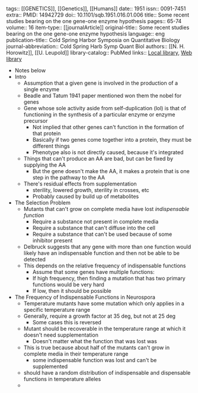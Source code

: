 tags:: [[GENETICS]], [[Genetics]], [[Humans]]
date:: 1951
issn:: 0091-7451
extra:: PMID: 14942729
doi:: 10.1101/sqb.1951.016.01.006
title:: Some recent studies bearing on the one gene-one enzyme hypothesis
pages:: 65-74
volume:: 16
item-type:: [[journalArticle]]
original-title:: Some recent studies bearing on the one gene-one enzyme hypothesis
language:: eng
publication-title:: Cold Spring Harbor Symposia on Quantitative Biology
journal-abbreviation:: Cold Spring Harb Symp Quant Biol
authors:: [[N. H. Horowitz]], [[U. Leupold]]
library-catalog:: PubMed
links:: [Local library](zotero://select/library/items/8MF883K2), [Web library](https://www.zotero.org/users/6106196/items/8MF883K2)

- Notes below
- Intro
	- Assumption that a given gene is involved in the production of a single enzyme
	- Beadle and Tatum 1941 paper mentioned won them the nobel for genes
	- Gene whose sole activity aside from self-duplication (lol) is that of functioning in the synthesis of a particular enzyme or enzyme precursor
		- Not implied that other genes can't function in the formation of that protein
		- Basically if two genes come together into a protein, they must be different things
		- Phenotype also is not directly caused, because it's integrated
	- Things that can't produce an AA are bad, but can be fixed by supplying the AA
		- But the gene doesn't make the AA, it makes a protein that is one step in the pathway to the AA
	- There's residual effects from supplementation
		- sterility, lowered growth, sterility in crosses, etc
		- Probably caused by build up of metabolites
- The Selection Problem
	- Mutants that can't grow on complete media have lost *indispensable function*
		- Require a substance not present in complete media
		- Require a substance that can't diffuse into the cell
		- Require a substance that can't be used because of some inhibitor present
	- Delbruck suggests that any gene with more than one function would likely have an indispensable function and then not be able to be detected
	- This depends on the relative frequency of indispensable functions
		- Assume that some genes have multiple functions:
		- If high frequency, then finding a mutation that has two primary functions would be very hard
		- If low, then it should be possible
- The Frequency of Indispensable Functions in Neurospora
	- Temperature mutants have some mutation which only applies in a specific temperature range
	- Generally, require a growth factor at 35 deg, but not at 25 deg
		- Some cases this is reversed
	- Mutant should be recoverable in the temperature range at which it doesn't need supplementation
		- Doesn't matter what the function that was lost was
	- This is true because about half of the mutants can't grow in complete media in their temperature range
		- some indispensable function was lost and can't be supplemented
	- should have a random distribution of indispensable and dispensable functions in temperature alleles
	-